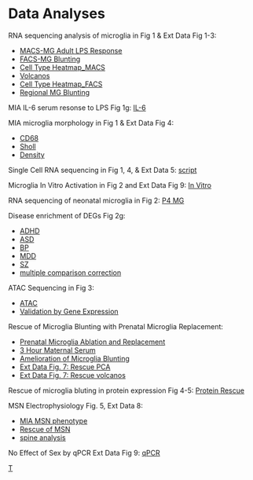 # **Data Analyses**

RNA sequencing analysis of microglia in Fig 1 & Ext Data Fig 1-3:
* [MACS-MG Adult LPS Response]( https://lindsaynhayes.github.io/Hayes_2021/Bulk_RNAseq_MACS/DESeq2_MACS_Adult_Bulk_publication.html )
* [FACS-MG Blunting]( https://lindsaynhayes.github.io/Hayes_2021/Bulk_RNAseq_FACS/210301_Deseq2_FACS_filt_NOsva_ED3e.html )
* [Cell Type Heatmap_MACS]( https://lindsaynhayes.github.io/Hayes_2021/Bulk_RNAseq_MACS/DESeq2_MACS_Adult_Bulk_Heatmap.html )
* [Volcanos]( https://lindsaynhayes.github.io/Hayes_2021/Bulk_RNAseq_MACS/DESeq2_MACS_Adult_Bulk_Volcano.html )
* [Cell Type Heatmap_FACS]( https://lindsaynhayes.github.io/Hayes_2021/Bulk_RNAseq_FACS/DESeq2_FACS_Bulk_Heatmap.html )
* [Regional MG Blunting]( https://lindsaynhayes.github.io/Hayes_2021/Bulk_RNAseq_MACS/DESeq2_MACS_Adult_Bulk_Region_publication.html)

MIA IL-6 serum resonse to LPS Fig 1g:
[IL-6]( https://lindsaynhayes.github.io/Hayes_2021/Serum/1g_LPS_Serum.html )

MIA microglia morphology in Fig 1 & Ext Data Fig 4:
* [CD68]( https://lindsaynhayes.github.io/Hayes_2021/MG_Morph/MG_CD68_pub.html )
* [Sholl]( https://lindsaynhayes.github.io/Hayes_2021/MG_Morph/MG_Sholl.html )
* [Density]( https://lindsaynhayes.github.io/Hayes_2021/MG_Morph/MG_Density_pub.html )

Single Cell RNA sequencing in Fig 1, 4, & Ext Data 5:
[script](https://github.com/lindsaynhayes/Hayes_2021/blob/gh-pages/SingleCell/10x_analysis_pub.r)
 
Microglia In Vitro Activation in Fig 2 and Ext Data Fig 9:
 [In Vitro]( https://lindsaynhayes.github.io/Hayes_2021/InVitro/210903_invitro.html )

RNA sequencing of neonatal microglia in Fig 2:
 [P4 MG]( https://lindsaynhayes.github.io/Hayes_2021/Bulk_RNAseq_P4/DESeq2_MACS_P4_Bulk_pub.html)

Disease enrichment of DEGs Fig 2g: 
* [ADHD]( https://lindsaynhayes.github.io/Hayes_2021/Disease_Enrichment/ADHD.html )
* [ASD]( https://lindsaynhayes.github.io/Hayes_2021/Disease_Enrichment/AUT.html )
* [BP]( https://lindsaynhayes.github.io/Hayes_2021/Disease_Enrichment/BPD.html )
* [MDD]( https://lindsaynhayes.github.io/Hayes_2021/Disease_Enrichment/DEP.html )
* [SZ]( https://lindsaynhayes.github.io/Hayes_2021/Disease_Enrichment/SCZ.html )
* [multiple comparison correction]( https://lindsaynhayes.github.io/Hayes_2021/Disease_Enrichment/P_correct.nb.html)

ATAC Sequencing in Fig 3:
* [ATAC]( https://lindsaynhayes.github.io/Hayes_2021/ATAC/210329_ATAC_v3_MvCinLPS_pub.html )
* [Validation by Gene Expression]( https://lindsaynhayes.github.io/Hayes_2021/Bulk_RNAseq_FACS/QuickPlot_Pub.html)

Rescue of Microglia Blunting with Prenatal Microglia Replacement:
* [Prenatal Microglia Ablation and Replacement]( https://lindsaynhayes.github.io/Hayes_2021/FACS/Fig_ED7e.html)
* [3 Hour Maternal Serum]( https://lindsaynhayes.github.io/Hayes_2021/Serum/Maternal_Serum.html)
* [Amelioration of Microglia Blunting]( https://lindsaynhayes.github.io/Hayes_2021/Bulk_RNAseq_Rescue_FACS/FACS_Rescue_LPS_pub.html)
* [Ext Data Fig. 7: Rescue PCA]( https://lindsaynhayes.github.io/Hayes_2021/Bulk_RNAseq_Rescue_FACS/PCA_Clust.html)
* [Ext Data Fig. 7: Rescue volcanos]( https://lindsaynhayes.github.io/Hayes_2021/Bulk_RNAseq_Rescue_FACS/Volcano.html)

Rescue of microglia bluting in protein expression Fig 4-5:
 [Protein Rescue]( https://lindsaynhayes.github.io/Hayes_2021/Protein/MSD_Cells_Rescue_Stats.html)

MSN Electrophysiology Fig. 5, Ext Data 8:
* [MIA MSN phenotype]( https://lindsaynhayes.github.io/Hayes_2021/Ephys/210907-Ephy-Analysis.html)
* [Rescue of MSN]( https://lindsaynhayes.github.io/Hayes_2021/Ephys/210905-Ephy-Analysis.html)
* [spine analysis]( https://lindsaynhayes.github.io/Hayes_2021/Ephys/Spine-Analysis_VS.html)

No Effect of Sex by qPCR Ext Data Fig 9:
[qPCR]( https://lindsaynhayes.github.io/Hayes_2021/qPCR/QPCR-C8-26_pub.html)

[T]( https://lindsaynhayes.github.io/Hayes_2021/x/y)
